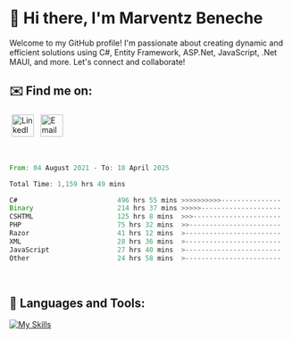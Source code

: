 # 👋 Hi there, I'm Marventz Beneche

Welcome to my GitHub profile! I'm passionate about creating dynamic and efficient solutions using C#, Entity Framework, ASP.Net, JavaScript, .Net MAUI, and more. Let's connect and collaborate!

## ✉️ Find me on:
 <a href="https://linkedin.com/in/benechem" target="_blank" rel="noopener noreferrer"> <img src="https://icons.iconarchive.com/icons/limav/flat-gradient-social/512/Linkedin-icon.png" alt="LinkedIn" height="40" style="vertical-align:top; margin:4px"></a>
 <a href="mailto:info@benechem.co"> <img src="https://icons.iconarchive.com/icons/dtafalonso/android-lollipop/512/Gmail-icon.png" alt="Email" height="40" style="vertical-align:top; margin:4px"></a>
</p>

<br/>
<!--START_SECTION:waka-->

```rust
From: 04 August 2021 - To: 18 April 2025

Total Time: 1,159 hrs 49 mins

C#                         496 hrs 55 mins >>>>>>>>>>---------------   41.94 %
Binary                     214 hrs 37 mins >>>>>--------------------   18.11 %
CSHTML                     125 hrs 8 mins  >>>----------------------   10.56 %
PHP                        75 hrs 32 mins  >>-----------------------   06.38 %
Razor                      41 hrs 12 mins  >------------------------   03.48 %
XML                        28 hrs 36 mins  >------------------------   02.41 %
JavaScript                 27 hrs 40 mins  >------------------------   02.34 %
Other                      24 hrs 58 mins  >------------------------   02.11 %
```

<!--END_SECTION:waka-->
<br />

## 🧰 Languages and Tools:

[![My Skills](https://skillicons.dev/icons?i=js,html,css,cs,java,php,mysql,dotnet,bootstrap,visualstudio,vscode,androidstudio,azure,xd,wordpress,raspberrypi)](https://skillicons.dev)
<br />

